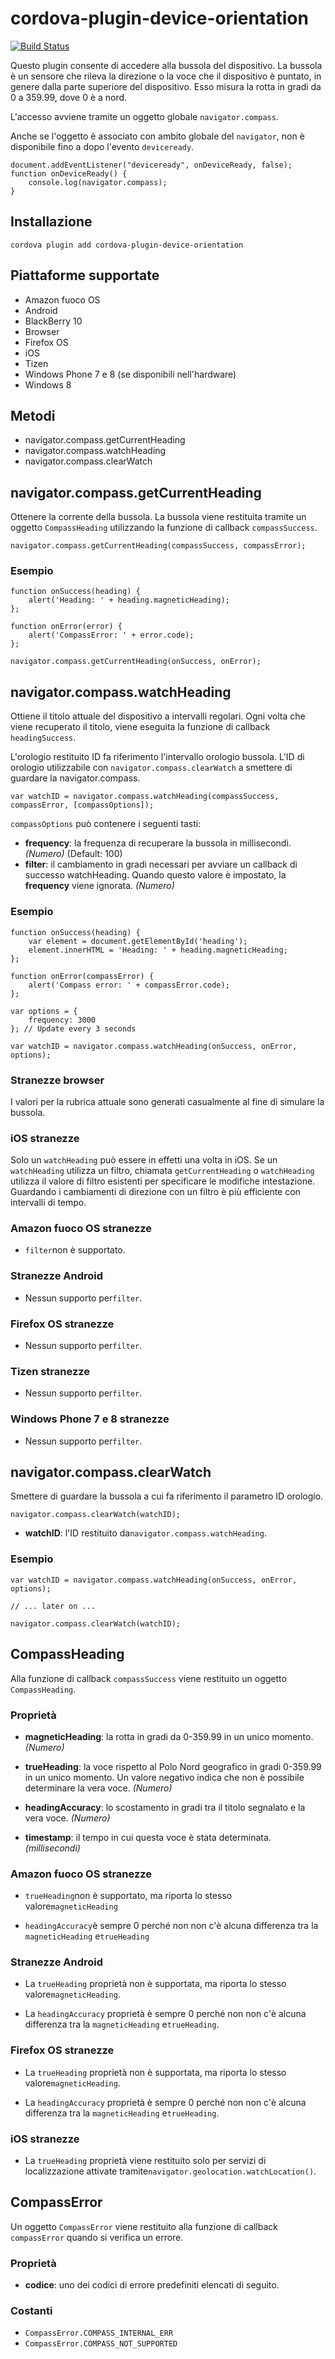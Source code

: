 <!---
# license: Licensed to the Apache Software Foundation (ASF) under one
#         or more contributor license agreements.  See the NOTICE file
#         distributed with this work for additional information
#         regarding copyright ownership.  The ASF licenses this file
#         to you under the Apache License, Version 2.0 (the
#         "License"); you may not use this file except in compliance
#         with the License.  You may obtain a copy of the License at
#
#           http://www.apache.org/licenses/LICENSE-2.0
#
#         Unless required by applicable law or agreed to in writing,
#         software distributed under the License is distributed on an
#         "AS IS" BASIS, WITHOUT WARRANTIES OR CONDITIONS OF ANY
#         KIND, either express or implied.  See the License for the
#         specific language governing permissions and limitations
#         under the License.
-->

# cordova-plugin-device-orientation

[![Build Status](https://travis-ci.org/apache/cordova-plugin-device-orientation.svg)](https://travis-ci.org/apache/cordova-plugin-device-orientation)

Questo plugin consente di accedere alla bussola del dispositivo. La bussola è un sensore che rileva la direzione o la voce che il dispositivo è puntato, in genere dalla parte superiore del dispositivo. Esso misura la rotta in gradi da 0 a 359.99, dove 0 è a nord.

L'accesso avviene tramite un oggetto globale `navigator.compass`.

Anche se l'oggetto è associato con ambito globale del `navigator`, non è disponibile fino a dopo l'evento `deviceready`.

    document.addEventListener("deviceready", onDeviceReady, false);
    function onDeviceReady() {
        console.log(navigator.compass);
    }
    

## Installazione

    cordova plugin add cordova-plugin-device-orientation
    

## Piattaforme supportate

  * Amazon fuoco OS
  * Android
  * BlackBerry 10
  * Browser
  * Firefox OS
  * iOS
  * Tizen
  * Windows Phone 7 e 8 (se disponibili nell'hardware)
  * Windows 8

## Metodi

  * navigator.compass.getCurrentHeading
  * navigator.compass.watchHeading
  * navigator.compass.clearWatch

## navigator.compass.getCurrentHeading

Ottenere la corrente della bussola. La bussola viene restituita tramite un oggetto `CompassHeading` utilizzando la funzione di callback `compassSuccess`.

    navigator.compass.getCurrentHeading(compassSuccess, compassError);
    

### Esempio

    function onSuccess(heading) {
        alert('Heading: ' + heading.magneticHeading);
    };
    
    function onError(error) {
        alert('CompassError: ' + error.code);
    };
    
    navigator.compass.getCurrentHeading(onSuccess, onError);
    

## navigator.compass.watchHeading

Ottiene il titolo attuale del dispositivo a intervalli regolari. Ogni volta che viene recuperato il titolo, viene eseguita la funzione di callback `headingSuccess`.

L'orologio restituito ID fa riferimento l'intervallo orologio bussola. L'ID di orologio utilizzabile con `navigator.compass.clearWatch` a smettere di guardare la navigator.compass.

    var watchID = navigator.compass.watchHeading(compassSuccess, compassError, [compassOptions]);
    

`compassOptions` può contenere i seguenti tasti:

  * **frequency**: la frequenza di recuperare la bussola in millisecondi. *(Numero)* (Default: 100)
  * **filter**: il cambiamento in gradi necessari per avviare un callback di successo watchHeading. Quando questo valore è impostato, la **frequency** viene ignorata. *(Numero)*

### Esempio

    function onSuccess(heading) {
        var element = document.getElementById('heading');
        element.innerHTML = 'Heading: ' + heading.magneticHeading;
    };
    
    function onError(compassError) {
        alert('Compass error: ' + compassError.code);
    };
    
    var options = {
        frequency: 3000
    }; // Update every 3 seconds
    
    var watchID = navigator.compass.watchHeading(onSuccess, onError, options);
    

### Stranezze browser

I valori per la rubrica attuale sono generati casualmente al fine di simulare la bussola.

### iOS stranezze

Solo un `watchHeading` può essere in effetti una volta in iOS. Se un `watchHeading` utilizza un filtro, chiamata `getCurrentHeading` o `watchHeading` utilizza il valore di filtro esistenti per specificare le modifiche intestazione. Guardando i cambiamenti di direzione con un filtro è più efficiente con intervalli di tempo.

### Amazon fuoco OS stranezze

  * `filter`non è supportato.

### Stranezze Android

  * Nessun supporto per`filter`.

### Firefox OS stranezze

  * Nessun supporto per`filter`.

### Tizen stranezze

  * Nessun supporto per`filter`.

### Windows Phone 7 e 8 stranezze

  * Nessun supporto per`filter`.

## navigator.compass.clearWatch

Smettere di guardare la bussola a cui fa riferimento il parametro ID orologio.

    navigator.compass.clearWatch(watchID);
    

  * **watchID**: l'ID restituito da`navigator.compass.watchHeading`.

### Esempio

    var watchID = navigator.compass.watchHeading(onSuccess, onError, options);
    
    // ... later on ...
    
    navigator.compass.clearWatch(watchID);
    

## CompassHeading

Alla funzione di callback `compassSuccess` viene restituito un oggetto `CompassHeading`.

### Proprietà

  * **magneticHeading**: la rotta in gradi da 0-359.99 in un unico momento. *(Numero)*

  * **trueHeading**: la voce rispetto al Polo Nord geografico in gradi 0-359.99 in un unico momento. Un valore negativo indica che non è possibile determinare la vera voce. *(Numero)*

  * **headingAccuracy**: lo scostamento in gradi tra il titolo segnalato e la vera voce. *(Numero)*

  * **timestamp**: il tempo in cui questa voce è stata determinata. *(millisecondi)*

### Amazon fuoco OS stranezze

  * `trueHeading`non è supportato, ma riporta lo stesso valore`magneticHeading`

  * `headingAccuracy`è sempre 0 perché non non c'è alcuna differenza tra la `magneticHeading` e`trueHeading`

### Stranezze Android

  * La `trueHeading` proprietà non è supportata, ma riporta lo stesso valore`magneticHeading`.

  * La `headingAccuracy` proprietà è sempre 0 perché non non c'è alcuna differenza tra la `magneticHeading` e`trueHeading`.

### Firefox OS stranezze

  * La `trueHeading` proprietà non è supportata, ma riporta lo stesso valore`magneticHeading`.

  * La `headingAccuracy` proprietà è sempre 0 perché non non c'è alcuna differenza tra la `magneticHeading` e`trueHeading`.

### iOS stranezze

  * La `trueHeading` proprietà viene restituito solo per servizi di localizzazione attivate tramite`navigator.geolocation.watchLocation()`.

## CompassError

Un oggetto `CompassError` viene restituito alla funzione di callback `compassError` quando si verifica un errore.

### Proprietà

  * **codice**: uno dei codici di errore predefiniti elencati di seguito.

### Costanti

  * `CompassError.COMPASS_INTERNAL_ERR`
  * `CompassError.COMPASS_NOT_SUPPORTED`